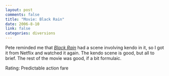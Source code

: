 ```yaml
--- 
layout: post
comments: false
title: "Movie: Black Rain"
date: 2006-8-10
link: false
categories: diversions
---
```

Pete reminded me that <i><a href="http://imdb.com/title/tt0096933/" title="Black Rain">Black Rain</a></i> had a scene involving kendo in it, so I got it from Netflix and watched it again. The kendo scene is good, but all to brief. The rest of the movie was good, if a bit formulaic.

Rating: Predictable action fare
